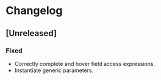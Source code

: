 # Changelog

## [Unreleased]

### Fixed

- Correctly complete and hover field access expressions.
- Instantiate generic parameters.